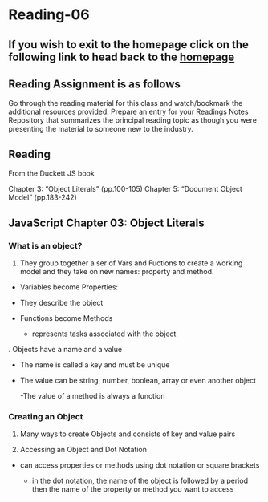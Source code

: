 # Reading-06

## If you wish to exit to the homepage click on the following link to head back to the [homepage](../README.md)

## Reading Assignment is as follows

Go through the reading material for this class and watch/bookmark the additional resources provided. Prepare an entry for your Readings Notes Repository that summarizes the principal reading topic as though you were presenting the material to someone new to the industry.

## Reading

From the Duckett JS book

Chapter 3: “Object Literals” (pp.100-105)
Chapter 5: “Document Object Model” (pp.183-242)

## JavaScript Chapter 03: Object Literals

### What is an object?

1. They group together a ser of Vars and Fuctions to create a working model and they take on new names: property and method.

- Variables become Properties:

- They describe the object
  
- Functions become Methods

  - represents tasks associated with the object

. Objects have a name and a value

- The name is called a key and must be unique

- The value can be string, number, boolean, array or even another object

  -The value of a method is always a function

### Creating an Object

1. Many ways to create Objects and consists of key and value pairs

1. Accessing an Object and Dot Notation

- can access properties or methods using dot notation or square brackets

  - in the dot notation, the name of the object is followed by a period then the name of the property or method you want to access
